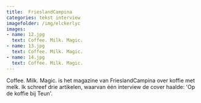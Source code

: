 ```yaml
---
title:  FrieslandCampina
categories: tekst interview
imagefolder: /img/elckerlyc
images:
- name: 12.jpg
  text: Coffee. Milk. Magic.
- name: 13.jpg
  text: Coffee. Milk. Magic.
- name: 14.jpg
  text: Coffee. Milk. Magic.
---
```


Coffee. Milk. Magic. is het magazine van FrieslandCampina over koffie met melk. Ik schreef drie artikelen, waarvan één interview de cover haalde: 'Op de koffie bij Teun'. 
